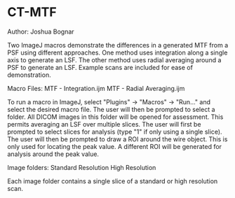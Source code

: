 # CT-MTF
Author: Joshua Bognar

Two ImageJ macros demonstrate the differences in a generated MTF from a PSF using different approaches. One method uses integration along a single axis to generate an LSF. The other method uses radial averaging around a PSF to generate an LSF.
Example scans are included for ease of demonstration.

Macro Files:
MTF - Integration.ijm
MTF - Radial Averaging.ijm

To run a macro in ImageJ, select "Plugins" -> "Macros" -> "Run..." and select the desired macro file. The user will then be prompted to select a folder.
All DICOM images in this folder will be opened for assessment. This permits averaging an LSF over multiple slices. 
The user will first be prompted to select slices for analysis (type "1" if only using a single slice). 
The user will then be prompted to draw a ROI around the wire object. This is only used for locating the peak value. A different ROI will be generated for analysis around the peak value.

Image folders:
Standard Resolution
High Resolution

Each image folder contains a single slice of a standard or high resolution scan.
